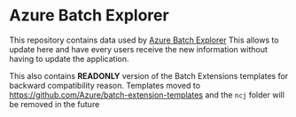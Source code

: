# Azure Batch Explorer

This repository contains data used by [Azure Batch Explorer](https://github.com/Azure/BatchExplorer)
This allows to update here and have every users receive the new information without having to update the application.

This also contains **READONLY** version of the Batch Extensions templates for backward compatibility reason.
Templates moved to https://github.com/Azure/batch-extension-templates and the `ncj` folder will be removed in the future
